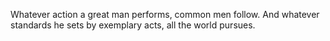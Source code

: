Whatever action a great man performs, common men follow. And whatever standards he sets by exemplary acts, all the world pursues.